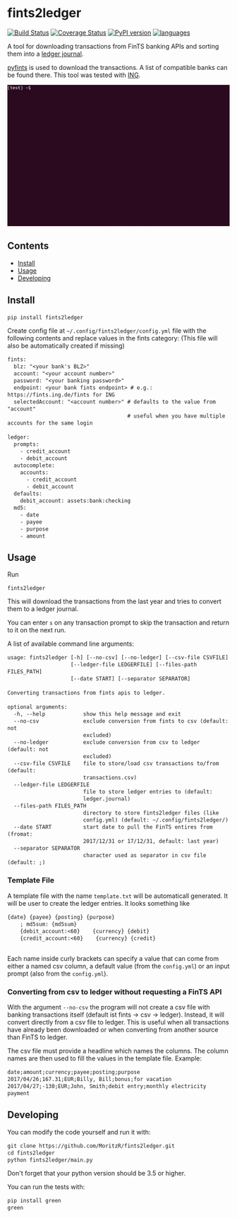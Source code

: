 # fints2ledger
[![Build Status](https://travis-ci.org/MoritzR/fints2ledger.svg?branch=master)](https://travis-ci.org/MoritzR/fints2ledger) [![Coverage Status](https://coveralls.io/repos/github/MoritzR/fints2ledger/badge.svg?branch=master)](https://coveralls.io/github/MoritzR/fints2ledger?branch=master) [![PyPI version](https://badge.fury.io/py/fints2ledger.svg)](https://badge.fury.io/py/fints2ledger) [![languages](https://img.shields.io/pypi/pyversions/fints2ledger.svg)](https://pypi.org/project/fints2ledger)

A tool for downloading transactions from FinTS banking APIs and sorting them into a [ledger journal](http://hledger.org/).

[pyfints](https://github.com/raphaelm/python-fints) is used to download the transactions. A list of compatible banks can be found there. This tool was tested with [ING][ing-link].

![](demo.gif)

## Contents
- [Install](#install)
- [Usage](#usage)
- [Developing](#developing)

## Install

```
pip install fints2ledger
```

Create config file at `~/.config/fints2ledger/config.yml` file with the following contents and replace values in the fints category:
(This file will also be automatically created if missing)
```
fints:
  blz: "<your bank's BLZ>"
  account: "<your account number>"
  password: "<your banking password>"
  endpoint: <your bank fints endpoint> # e.g.: https://fints.ing.de/fints for ING
  selectedAccount: "<account number>" # defaults to the value from "account"
                                      # useful when you have multiple accounts for the same login

ledger:
  prompts: 
    - credit_account
    - debit_account
  autocomplete:
    accounts:
      - credit_account
      - debit_account
  defaults:
    debit_account: assets:bank:checking
  md5:
    - date
    - payee
    - purpose
    - amount
```

## Usage
Run 
```
fints2ledger
```
This will download the transactions from the last year and tries to convert them to a ledger journal.

You can enter `s` on any transaction prompt to skip the transaction and return to it on the next run.

A list of available command line arguments:
```
usage: fints2ledger [-h] [--no-csv] [--no-ledger] [--csv-file CSVFILE]
                    [--ledger-file LEDGERFILE] [--files-path FILES_PATH]
                    [--date START] [--separator SEPARATOR]

Converting transactions from fints apis to ledger.

optional arguments:
  -h, --help            show this help message and exit
  --no-csv              exclude conversion from fints to csv (default: not
                        excluded)
  --no-ledger           exclude conversion from csv to ledger (default: not
                        excluded)
  --csv-file CSVFILE    file to store/load csv transactions to/from (default:
                        transactions.csv)
  --ledger-file LEDGERFILE
                        file to store ledger entries to (default:
                        ledger.journal)
  --files-path FILES_PATH
                        directory to store fints2ledger files (like
                        config.yml) (default: ~/.config/fints2ledger/)
  --date START          start date to pull the FinTS entires from (fromat:
                        2017/12/31 or 17/12/31, default: last year)
  --separator SEPARATOR
                        character used as separator in csv file (default: ;)
```

### Template File
A template file with the name `template.txt` will be automaticall generated. It will be user to create the ledger entries.
It looks something like
```
{date} {payee} {posting} {purpose}
    ; md5sum: {md5sum}
    {debit_account:<60}    {currency} {debit}
    {credit_account:<60}    {currency} {credit}
    
```
Each name inside curly brackets can specify a value that can come from either a named csv column, a default value (from the `config.yml`) or an input prompt (also from the `config.yml`).

### Converting from csv to ledger without requesting a FinTS API
With the argument `--no-csv` the program will not create a csv file with banking transactions itself (default ist fints -> csv -> ledger).
Instead, it will convert directly from a csv file to ledger. This is useful when all transactions have already been downloaded or when converting from another source than FinTS to ledger.

The csv file must provide a headline which names the columns. The column names are then used to fill the values in the template file.
Example:
```
date;amount;currency;payee;posting;purpose
2017/04/26;167.31;EUR;Billy, Bill;bonus;for vacation
2017/04/27;-130;EUR;John, Smith;debit entry;monthly electricity payment
```

## Developing
You can modify the code yourself and run it with:
```
git clone https://github.com/MoritzR/fints2ledger.git
cd fints2ledger
python fints2ledger/main.py
```
Don't forget that your python version should be 3.5 or higher.

You can run the tests with:
```
pip install green
green
```

[ing-link]: https://www.ing.de